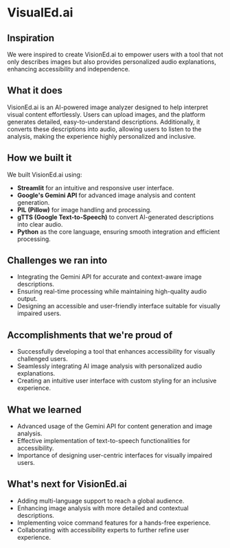 # VisualEd.ai

## Inspiration  
We were inspired to create VisionEd.ai to empower users with a tool that not only describes images but also provides personalized audio explanations, enhancing accessibility and independence.

## What it does  
VisionEd.ai is an AI-powered image analyzer designed to help interpret visual content effortlessly. Users can upload images, and the platform generates detailed, easy-to-understand descriptions. Additionally, it converts these descriptions into audio, allowing users to listen to the analysis, making the experience highly personalized and inclusive.

## How we built it  
We built VisionEd.ai using:
- **Streamlit** for an intuitive and responsive user interface.  
- **Google's Gemini API** for advanced image analysis and content generation.  
- **PIL (Pillow)** for image handling and processing.  
- **gTTS (Google Text-to-Speech)** to convert AI-generated descriptions into clear audio.  
- **Python** as the core language, ensuring smooth integration and efficient processing.  

## Challenges we ran into  
- Integrating the Gemini API for accurate and context-aware image descriptions.  
- Ensuring real-time processing while maintaining high-quality audio output.  
- Designing an accessible and user-friendly interface suitable for visually impaired users.  

## Accomplishments that we're proud of  
- Successfully developing a tool that enhances accessibility for visually challenged users.  
- Seamlessly integrating AI image analysis with personalized audio explanations.  
- Creating an intuitive user interface with custom styling for an inclusive experience.  

## What we learned  
- Advanced usage of the Gemini API for content generation and image analysis.  
- Effective implementation of text-to-speech functionalities for accessibility.  
- Importance of designing user-centric interfaces for visually impaired users.  

## What's next for VisionEd.ai  
- Adding multi-language support to reach a global audience.  
- Enhancing image analysis with more detailed and contextual descriptions.  
- Implementing voice command features for a hands-free experience.  
- Collaborating with accessibility experts to further refine user experience.  

